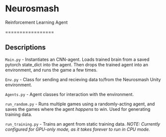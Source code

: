 # Neurosmash
Reinforcement Learning Agent

=================

## Descriptions

`Main.py` - Instantiates an CNN-agent. Loads trained brain from a saved pytorch state_dict into the agent. Then drops the trained agent into an environment, and runs the game a few times.


`Env.py` - Class for sending and recieving data to/from the Neurosmash Unity environment.


`Agents.py` - Agent classes for interaction with the environment.


`run_random.py` - Runs multiple games using a randomly-acting agent, and saves the games where the agent *happens* to win. Used for generating training data.


`run_training.py` - Trains an agent from static training data. 
*NOTE: Currently configured for GPU-only mode, as it takes forever to run in CPU mode.*
